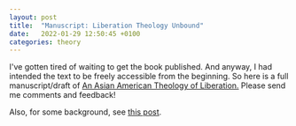 ```yaml
---
layout: post
title:  "Manuscript: Liberation Theology Unbound"
date:   2022-01-29 12:50:45 +0100
categories: theory
---
```


I've gotten tired of waiting to get the book published. And anyway, I had intended the text to be freely accessible from the beginning. So here is a full manuscript/draft of [An Asian American Theology of Liberation.](/files/Wong_AALT_2022_draft.pdf) Please send me comments and feedback!

Also, for some background, see [this post](https://tiwong.github.io/theory/2019/03/21/to-the-archives.html).

